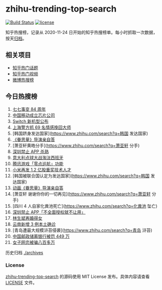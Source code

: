 # zhihu-trending-top-search

[![Build Status](https://github.com/justjavac/zhihu-trending-top-search/workflows/ci/badge.svg?branch=main)](https://github.com/justjavac/zhihu-trending-top-search/actions)
[![license](https://img.shields.io/github/license/justjavac/zhihu-trending-top-search)](https://github.com/justjavac/zhihu-trending-top-search/blob/main/LICENSE)

知乎热搜榜，记录从 2020-11-24 日开始的知乎热搜榜单。每小时抓取一次数据，按天[归档](./archives)。

## 相关项目

- [知乎热门话题](https://github.com/justjavac/zhihu-trending-hot-questions)
- [知乎热门视频](https://github.com/justjavac/zhihu-trending-hot-video)
- [微博热搜榜](https://github.com/justjavac/weibo-trending-hot-search)

## 今日热搜榜

<!-- BEGIN -->
<!-- 最后更新时间 Wed Jul 07 2021 20:08:28 GMT+0800 (China Standard Time) -->

1. [七七事变 84 周年](https://www.zhihu.com/search?q=七七事变)
2. [中国移动成立芯片公司](https://www.zhihu.com/search?q=中国移动)
3. [Switch 新机型公布](https://www.zhihu.com/search?q=switch)
4. [上海警方抓 69 名情感挽回大师](https://www.zhihu.com/search?q=情感挽回)
5. [韩国跻身发达国家](https://www.zhihu.com/search?q=韩国 发达国家)
6. [《眷思量》导演亲自答](https://www.zhihu.com/search?q=眷思量)
7. [萧亚轩黄皓分手](https://www.zhihu.com/search?q=萧亚轩 分手)
8. [深圳禁止 APP 杀熟](https://www.zhihu.com/search?q=大数据杀熟)
9. [意大利点球大战淘汰西班牙](https://www.zhihu.com/search?q=意大利队)
10. [腾讯游戏「零点巡航」功能](https://www.zhihu.com/search?q=腾讯游戏)
11. [小米再发 1.2 亿股重奖技术人才](https://www.zhihu.com/search?q=小米)
12. [韩国被联合国认定为发达国家](https://www.zhihu.com/search?q=韩国 发达国家)
13. [动画《眷思量》导演亲自答](https://www.zhihu.com/search?q=眷思量)
14. [萧亚轩 谢谢你你的一切再见](https://www.zhihu.com/search?q=萧亚轩 分手)
15. [四川 4 人自家化粪池死亡](https://www.zhihu.com/search?q=化粪池 坠亡)
16. [深圳禁止 APP「不全面授权就不让用」](https://www.zhihu.com/search?q=大数据杀熟)
17. [林生斌再婚得女](https://www.zhihu.com/search?q=林生斌)
18. [云南新增 3 例本土确诊](https://www.zhihu.com/search?q=云南疫情)
19. [青岛遭最大规模浒苔侵袭](https://www.zhihu.com/search?q=青岛 浒苔)
20. [中国邮政储蓄银行被罚 449 万](https://www.zhihu.com/search?q=中国邮政储蓄银行)
21. [女子网恋被骗八百多万](https://www.zhihu.com/search?q=网恋被骗)

<!-- END -->

历史归档 [./archives](./archives)

### License

[zhihu-trending-top-search](https://github.com/justjavac/zhihu-trending-top-search)
的源码使用 MIT License 发布。具体内容请查看 [LICENSE](./LICENSE) 文件。
